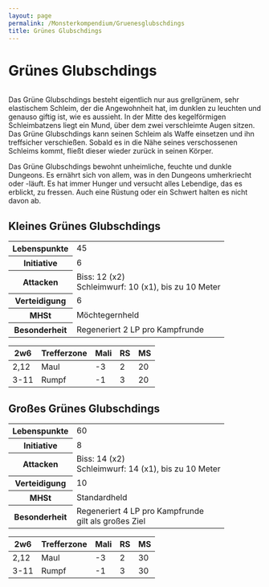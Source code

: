 ```yaml
---
layout: page
permalink: /Monsterkompendium/Gruenesglubschdings
title: Grünes Glubschdings
---
```


# Grünes Glubschdings

<img alt="" src="{{ site.baseurl }}/assets/images/monster/gruenes_glubschdings.jpg"/>

Das Grüne Glubschdings besteht eigentlich nur aus grellgrünem, sehr elastischem Schleim, der die Angewohnheit hat, im dunklen zu leuchten und genauso giftig ist, wie es aussieht. In der Mitte des kegelförmigen Schleimbatzens liegt ein Mund, über dem zwei verschleimte Augen sitzen. Das Grüne Glubschdings kann seinen Schleim als Waffe einsetzen und ihn treffsicher verschießen. Sobald es in die Nähe seines verschossenen Schleims kommt, fließt dieser wieder zurück in seinen Körper.

Das Grüne Glubschdings bewohnt unheimliche, feuchte und dunkle Dungeons. Es ernährt sich von allem, was in den Dungeons umherkriecht oder -läuft. Es hat immer Hunger und versucht alles Lebendige, das es erblickt, zu fressen. Auch eine Rüstung oder ein Schwert halten es nicht davon ab.

## Kleines Grünes Glubschdings

<table  >
<tbody>
<tr><th>Lebenspunkte</th><td>45</td></tr>
<tr><th>Initiative</th><td>6</td></tr>
<tr><th>Attacken</th><td>Biss: 12 (x2)<br/>
Schleimwurf: 10 (x1), bis zu 10 Meter</td></tr>
<tr><th>Verteidigung</th><td>6</td></tr>
<tr><th>MHSt</th><td>Möchtegernheld</td></tr>
<tr><th>Besonderheit</th><td>Regeneriert 2 LP pro Kampfrunde</td></tr>
</tbody>
</table>
<table  >
<thead>
<tr><th>2w6</th><th>Trefferzone</th><th>Mali</th><th>RS</th><th>MS</th></tr>
</thead>
<tbody>
<tr><td>2,12</td><td>Maul</td><td>-3</td><td>2</td><td>20</td></tr>
<tr><td>3-11</td><td>Rumpf</td><td>-1</td><td>3</td><td>20</td></tr>
</tbody>
</table>

## Großes Grünes Glubschdings

<table  >
<tbody>
<tr><th>Lebenspunkte</th><td>60</td></tr>
<tr><th>Initiative</th><td>8</td></tr>
<tr><th>Attacken</th><td>Biss: 14 (x2)<br/>
Schleimwurf: 14 (x1), bis zu 10 Meter</td></tr>
<tr><th>Verteidigung</th><td>10</td></tr>
<tr><th>MHSt</th><td>Standardheld</td></tr>
<tr><th>Besonderheit</th><td>Regeneriert 4 LP pro Kampfrunde<br/>
gilt als großes Ziel</td></tr>
</tbody>
</table>
<table  >
<thead>
<tr><th>2w6</th><th>Trefferzone</th><th>Mali</th><th>RS</th><th>MS</th></tr>
</thead>
<tbody>
<tr><td>2,12</td><td>Maul</td><td>-3</td><td>2</td><td>30</td></tr>
<tr><td>3-11</td><td>Rumpf</td><td>-1</td><td>3</td><td>30</td></tr>
</tbody>
</table>
